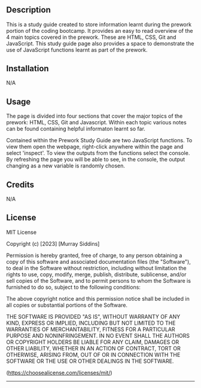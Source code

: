 # <Prework Study Guide Webpage>

## Description

This is a study guide created to store information learnt during the prework portion of the coding bootcamp. It provides an easy to read overview of the 4 main topics covered in the prework. These are HTML, CSS, Git and JavaScript. This study guide page also provides a space to demonstrate the use of JavaScript functions learnt as part of the prework.

## Installation

N/A

## Usage

The page is divided into four sections that cover the major topics of the prework: HTML, CSS, Git and Javascript. Within each topic various notes can be found containing helpful informaton learnt so far. 

Contained within the Prework Study Guide are two JavaScript functions. To view them open the webpage, right-click anywhere within the page and select 'inspect'. To view the outputs from the functions select the console. By refreshing the page you will be able to see, in the console, the output changing as a new variable is randomly chosen.

## Credits

N/A

## License

MIT License

Copyright (c) [2023] [Murray Siddins]

Permission is hereby granted, free of charge, to any person obtaining a copy
of this software and associated documentation files (the "Software"), to deal
in the Software without restriction, including without limitation the rights
to use, copy, modify, merge, publish, distribute, sublicense, and/or sell
copies of the Software, and to permit persons to whom the Software is
furnished to do so, subject to the following conditions:

The above copyright notice and this permission notice shall be included in all
copies or substantial portions of the Software.

THE SOFTWARE IS PROVIDED "AS IS", WITHOUT WARRANTY OF ANY KIND, EXPRESS OR
IMPLIED, INCLUDING BUT NOT LIMITED TO THE WARRANTIES OF MERCHANTABILITY,
FITNESS FOR A PARTICULAR PURPOSE AND NONINFRINGEMENT. IN NO EVENT SHALL THE
AUTHORS OR COPYRIGHT HOLDERS BE LIABLE FOR ANY CLAIM, DAMAGES OR OTHER
LIABILITY, WHETHER IN AN ACTION OF CONTRACT, TORT OR OTHERWISE, ARISING FROM,
OUT OF OR IN CONNECTION WITH THE SOFTWARE OR THE USE OR OTHER DEALINGS IN THE
SOFTWARE.

(https://choosealicense.com/licenses/mit/)

---